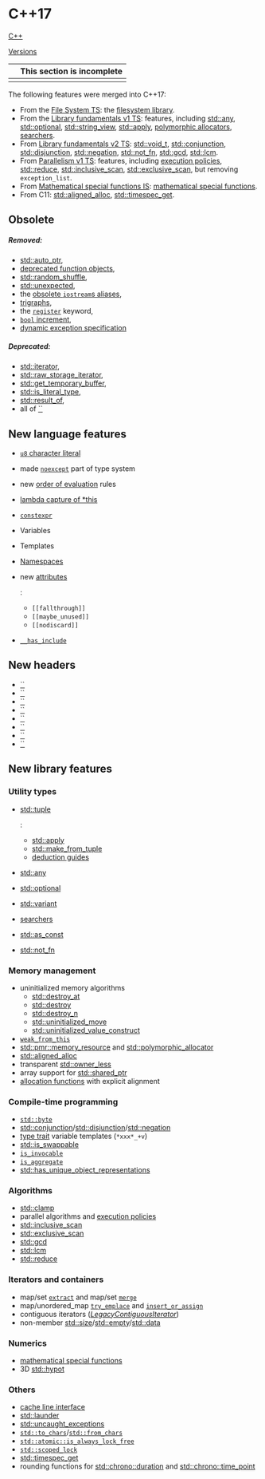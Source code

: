 # C++17

 

[C++](https://en.cppreference.com/w/cpp)

 

[Versions](https://en.cppreference.com/w/cpp)

 

|      | This section is incomplete |
| ---- | -------------------------- |
|      |                            |

The following features were merged into C++17:

- From the [File System TS](https://en.cppreference.com/w/cpp/experimental/fs): the [filesystem library](https://en.cppreference.com/w/cpp/filesystem).
- From the [Library fundamentals v1 TS](https://en.cppreference.com/w/cpp/experimental/lib_extensions): features, including [std::any](https://en.cppreference.com/w/cpp/utility/any), [std::optional](https://en.cppreference.com/w/cpp/utility/optional), [std::string_view](https://en.cppreference.com/w/cpp/string/basic_string_view), [std::apply](https://en.cppreference.com/w/cpp/utility/apply), [polymorphic allocators](https://en.cppreference.com/w/cpp/memory#Allocators), [searchers](https://en.cppreference.com/w/cpp/utility/functional#Searchers).
- From [Library fundamentals v2 TS](https://en.cppreference.com/w/cpp/experimental/lib_extensions_2): [std::void_t](https://en.cppreference.com/w/cpp/types/void_t), [std::conjunction](https://en.cppreference.com/w/cpp/types/conjunction), [std::disjunction](https://en.cppreference.com/w/cpp/types/disjunction), [std::negation](https://en.cppreference.com/w/cpp/types/negation), [std::not_fn](https://en.cppreference.com/w/cpp/utility/functional/not_fn), [std::gcd](https://en.cppreference.com/w/cpp/numeric/gcd), [std::lcm](https://en.cppreference.com/w/cpp/numeric/lcm).
- From [Parallelism v1 TS](https://en.cppreference.com/w/cpp/experimental/parallelism): features, including [execution policies](https://en.cppreference.com/w/cpp/algorithm/execution_policy_tag_t), [std::reduce](https://en.cppreference.com/w/cpp/algorithm/reduce), [std::inclusive_scan](https://en.cppreference.com/w/cpp/algorithm/inclusive_scan), [std::exclusive_scan](https://en.cppreference.com/w/cpp/algorithm/exclusive_scan), but removing `exception_list`.
- From [Mathematical special functions IS](https://en.cppreference.com/w/cpp/experimental/special_functions): [mathematical special functions](https://en.cppreference.com/w/cpp/numeric/special_functions).
- From C11: [std::aligned_alloc](https://en.cppreference.com/w/cpp/memory/c/aligned_alloc), [std::timespec_get](https://en.cppreference.com/w/cpp/chrono/c/timespec_get).

## Obsolete

##### Removed:

- [std::auto_ptr](https://en.cppreference.com/w/cpp/memory/auto_ptr),
- [deprecated function objects](https://en.cppreference.com/w/cpp/utility/functional#Old_binders_and_adaptors),
- [std::random_shuffle](https://en.cppreference.com/w/cpp/algorithm/random_shuffle),
- [std::unexpected](https://en.cppreference.com/w/cpp/error/unexpected),
- the [obsolete `iostream`s aliases](https://en.cppreference.com/w/cpp/io/ios_base#Deprecated_member_types),
- [trigraphs](https://en.cppreference.com/w/cpp/language/operator_alternative#Trigraphs_.28removed_in_C.2B.2B17.29),
- the [`register`](https://en.cppreference.com/w/cpp/keyword/register) keyword,
- [`bool` increment](https://en.cppreference.com/w/cpp/language/operator_incdec),
- [dynamic exception specification](https://en.cppreference.com/w/cpp/language/except_spec)

##### Deprecated:

- [std::iterator](https://en.cppreference.com/w/cpp/iterator/iterator),
- [std::raw_storage_iterator](https://en.cppreference.com/w/cpp/memory/raw_storage_iterator),
- [std::get_temporary_buffer](https://en.cppreference.com/w/cpp/memory/get_temporary_buffer),
- [std::is_literal_type](https://en.cppreference.com/w/cpp/types/is_literal_type),
- [std::result_of](https://en.cppreference.com/w/cpp/types/result_of),
- all of [``](https://en.cppreference.com/w/cpp/header/codecvt)

## New language features

- [`u8` character literal](https://en.cppreference.com/w/cpp/language/character_literal)
- made [`noexcept`](https://en.cppreference.com/w/cpp/language/noexcept_spec) part of type system
- new [order of evaluation](https://en.cppreference.com/w/cpp/language/eval_order) rules
- [lambda capture of *this](https://en.cppreference.com/w/cpp/language/lambda#Lambda_capture)

- [`constexpr`](https://en.cppreference.com/w/cpp/keyword/constexpr)

- Variables

- Templates

- [Namespaces](https://en.cppreference.com/w/cpp/language/namespace)

- new [attributes](https://en.cppreference.com/w/cpp/language/attributes)

  :

  - `[[fallthrough]]`
  - `[[maybe_unused]]`
  - `[[nodiscard]]`

- [`__has_include`](https://en.cppreference.com/w/cpp/preprocessor/include)

## New headers

- [``](https://en.cppreference.com/w/cpp/header/any)
- [``](https://en.cppreference.com/w/cpp/header/charconv)
- [``](https://en.cppreference.com/w/cpp/header/execution)
- [``](https://en.cppreference.com/w/cpp/header/filesystem)
- [``](https://en.cppreference.com/w/cpp/header/memory_resource)
- [``](https://en.cppreference.com/w/cpp/header/optional)
- [``](https://en.cppreference.com/w/cpp/header/string_view)
- [``](https://en.cppreference.com/w/cpp/header/variant)

## New library features

### Utility types

- [std::tuple](https://en.cppreference.com/w/cpp/utility/tuple)

  :

  - [std::apply](https://en.cppreference.com/w/cpp/utility/apply)
  - [std::make_from_tuple](https://en.cppreference.com/w/cpp/utility/make_from_tuple)
  - [deduction guides](https://en.cppreference.com/w/cpp/utility/tuple/deduction_guides)

- [std::any](https://en.cppreference.com/w/cpp/utility/any)

- [std::optional](https://en.cppreference.com/w/cpp/utility/optional)

- [std::variant](https://en.cppreference.com/w/cpp/utility/variant)

- [searchers](https://en.cppreference.com/w/cpp/utility/functional#Searchers)

- [std::as_const](https://en.cppreference.com/w/cpp/utility/as_const)

- [std::not_fn](https://en.cppreference.com/w/cpp/utility/functional/not_fn)

### Memory management

- uninitialized memory algorithms
  - [std::destroy_at](https://en.cppreference.com/w/cpp/memory/destroy_at)
  - [std::destroy](https://en.cppreference.com/w/cpp/memory/destroy)
  - [std::destroy_n](https://en.cppreference.com/w/cpp/memory/destroy_n)
  - [std::uninitialized_move](https://en.cppreference.com/w/cpp/memory/uninitialized_move)
  - [std::uninitialized_value_construct](https://en.cppreference.com/w/cpp/memory/uninitialized_value_construct)
- [`weak_from_this`](https://en.cppreference.com/w/cpp/memory/enable_shared_from_this/weak_from_this)
- [std::pmr::memory_resource](https://en.cppreference.com/w/cpp/memory/memory_resource) and [std::polymorphic_allocator](https://en.cppreference.com/w/cpp/memory/polymorphic_allocator)
- [std::aligned_alloc](https://en.cppreference.com/w/cpp/memory/c/aligned_alloc)
- transparent [std::owner_less](https://en.cppreference.com/w/cpp/memory/owner_less)
- array support for [std::shared_ptr](https://en.cppreference.com/w/cpp/memory/shared_ptr)
- [allocation functions](https://en.cppreference.com/w/cpp/memory/new/operator_new) with explicit alignment

### Compile-time programming

- [`std::byte`](https://en.cppreference.com/w/cpp/types/byte)
- [std::conjunction](https://en.cppreference.com/w/cpp/types/conjunction)/[std::disjunction](https://en.cppreference.com/w/cpp/types/disjunction)/[std::negation](https://en.cppreference.com/w/cpp/types/negation)
- [type trait](https://en.cppreference.com/w/cpp/types) variable templates (`*xxx*_+v`)
- [std::is_swappable](https://en.cppreference.com/w/cpp/types/is_swappable)
- [`is_invocable`](https://en.cppreference.com/w/cpp/types/is_invocable)
- [`is_aggregate`](https://en.cppreference.com/w/cpp/types/is_aggregate)
- [std::has_unique_object_representations](https://en.cppreference.com/w/cpp/types/has_unique_object_representations)

### Algorithms

- [std::clamp](https://en.cppreference.com/w/cpp/algorithm/clamp)
- parallel algorithms and [execution policies](https://en.cppreference.com/w/cpp/algorithm/execution_policy_tag_t)
- [std::inclusive_scan](https://en.cppreference.com/w/cpp/algorithm/inclusive_scan)
- [std::exclusive_scan](https://en.cppreference.com/w/cpp/algorithm/exclusive_scan)
- [std::gcd](https://en.cppreference.com/w/cpp/numeric/gcd)
- [std::lcm](https://en.cppreference.com/w/cpp/numeric/lcm)
- [std::reduce](https://en.cppreference.com/w/cpp/algorithm/reduce)

### Iterators and containers

- map/set [`extract`](https://en.cppreference.com/w/cpp/container/map/extract) and map/set [`merge`](https://en.cppreference.com/w/cpp/container/map/merge)
- map/unordered_map [`try_emplace`](https://en.cppreference.com/w/cpp/container/map/try_emplace) and [`insert_or_assign`](https://en.cppreference.com/w/cpp/container/map/insert_or_assign)
- contiguous iterators ([*LegacyContiguousIterator*](https://en.cppreference.com/w/cpp/named_req/ContiguousIterator))
- non-member [std::size](https://en.cppreference.com/w/cpp/iterator/size)/[std::empty](https://en.cppreference.com/w/cpp/iterator/empty)/[std::data](https://en.cppreference.com/w/cpp/iterator/data)

### Numerics

- [mathematical special functions](https://en.cppreference.com/w/cpp/numeric/special_functions)
- 3D [std::hypot](https://en.cppreference.com/w/cpp/numeric/math/hypot)

### Others

- [cache line interface](https://en.cppreference.com/w/cpp/thread/hardware_destructive_interference_size)
- [std::launder](https://en.cppreference.com/w/cpp/utility/launder)
- [std::uncaught_exceptions](https://en.cppreference.com/w/cpp/error/uncaught_exception)
- [`std::to_chars`](https://en.cppreference.com/w/cpp/utility/to_chars)/[`std::from_chars`](https://en.cppreference.com/w/cpp/utility/from_chars)
- [`std::atomic::is_always_lock_free`](https://en.cppreference.com/w/cpp/atomic/atomic/is_always_lock_free)
- [`std::scoped_lock`](https://en.cppreference.com/w/cpp/thread/scoped_lock)
- [std::timespec_get](https://en.cppreference.com/w/cpp/chrono/c/timespec_get)
- rounding functions for [std::chrono::duration](https://en.cppreference.com/w/cpp/chrono/duration) and [std::chrono::time_point](https://en.cppreference.com/w/cpp/chrono/time_point)